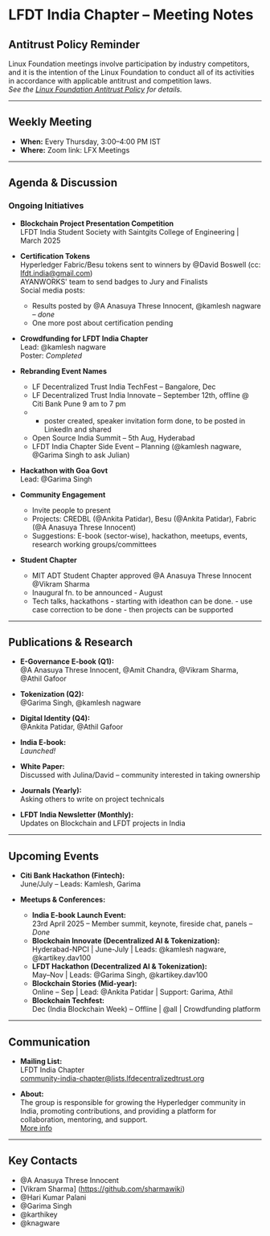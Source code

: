 
# LFDT India Chapter – Meeting Notes

## Antitrust Policy Reminder

Linux Foundation meetings involve participation by industry competitors, and it is the intention of the Linux Foundation to conduct all of its activities in accordance with applicable antitrust and competition laws.  
*See the [Linux Foundation Antitrust Policy](https://www.linuxfoundation.org/antitrust-policy) for details.*

---

## Weekly Meeting

- **When:** Every Thursday, 3:00–4:00 PM IST  
- **Where:** Zoom link: LFX Meetings

---

## Agenda & Discussion

### Ongoing Initiatives

- **Blockchain Project Presentation Competition**  
  LFDT India Student Society with Saintgits College of Engineering | March 2025

- **Certification Tokens**  
  Hyperledger Fabric/Besu tokens sent to winners by @David Boswell (cc: lfdt.india@gmail.com)  
  AYANWORKS' team to send badges to Jury and Finalists  
  Social media posts:  
  - Results posted by @A Anasuya Threse Innocent, @kamlesh nagware – *done*  
  - One more post about certification pending

- **Crowdfunding for LFDT India Chapter**  
  Lead: @kamlesh nagware  
  Poster: *Completed*

- **Rebranding Event Names**
  - LF Decentralized Trust India TechFest – Bangalore, Dec
  - LF Decentralized Trust India Innovate – September 12th, offline @ Citi Bank Pune 9 am to 7 pm
  - - poster created, speaker invitation form done, to be posted in LinkedIn and shared
  - Open Source India Summit – 5th Aug, Hyderabad
  - LFDT India Chapter Side Event – Planning (@kamlesh nagware, @Garima Singh to ask Julian)

- **Hackathon with Goa Govt**  
  Lead: @Garima Singh

- **Community Engagement**
  - Invite people to present
  - Projects: CREDBL (@Ankita Patidar), Besu (@Ankita Patidar), Fabric (@A Anasuya Threse Innocent)
  - Suggestions: E-book (sector-wise), hackathon, meetups, events, research working groups/committees

- **Student Chapter**
  - MIT ADT Student Chapter approved @A Anasuya Threse Innocent @Vikram Sharma
  - Inaugural fn. to be announced - August
  - Tech talks, hackathons - starting with ideathon can be done. - use case correction to be done - then projects can be supported
---

## Publications & Research

- **E-Governance E-book (Q1):**  
  @A Anasuya Threse Innocent, @Amit Chandra, @Vikram Sharma, @Athil Gafoor

- **Tokenization (Q2):**  
  @Garima Singh, @kamlesh nagware

- **Digital Identity (Q4):**  
  @Ankita Patidar, @Athil Gafoor

- **India E-book:**  
  *Launched!*

- **White Paper:**  
  Discussed with Julina/David – community interested in taking ownership

- **Journals (Yearly):**  
  Asking others to write on project technicals

- **LFDT India Newsletter (Monthly):**  
  Updates on Blockchain and LFDT projects in India

---

## Upcoming Events

- **Citi Bank Hackathon (Fintech):**  
  June/July – Leads: Kamlesh, Garima

- **Meetups & Conferences:**
  - **India E-book Launch Event:**  
    23rd April 2025 – Member summit, keynote, fireside chat, panels – *Done*
  - **Blockchain Innovate (Decentralized AI & Tokenization):**  
    Hyderabad-NPCI | June-July | Leads: @kamlesh nagware, @kartikey.dav100
  - **LFDT Hackathon (Decentralized AI & Tokenization):**  
    May–Nov | Leads: @Garima Singh, @kartikey.dav100
  - **Blockchain Stories (Mid-year):**  
    Online – Sep | Lead: @Ankita Patidar | Support: Garima, Athil
  - **Blockchain Techfest:**  
    Dec (India Blockchain Week) – Offline | @all | Crowdfunding platform

---

## Communication

- **Mailing List:**  
  LFDT India Chapter  
  community-india-chapter@lists.lfdecentralizedtrust.org

- **About:**  
  The group is responsible for growing the Hyperledger community in India, promoting contributions, and providing a platform for collaboration, mentoring, and support.  
  [More info](https://wiki.hyperledger.org/display/HIRC/Hyperledger+India+Regional+Chapter+Home)

---

## Key Contacts

- @A Anasuya Threse Innocent
- [Vikram Sharma] (https://github.com/sharmawiki)
- @Hari Kumar Palani
- @Garima Singh
- @karthikey
- @knagware
 
